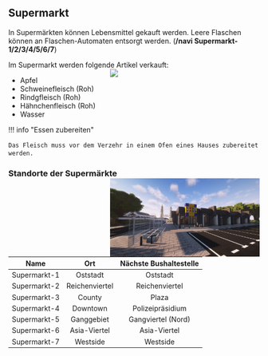 ## Supermarkt

In Supermärkten können Lebensmittel gekauft werden. Leere Flaschen können an Flaschen-Automaten entsorgt werden. (**/navi Supermarkt-1/2/3/4/5/6/7**)

Im Supermarkt werden folgende Artikel verkauft: <img align="right" width="300" eight="150" src="../../../assets/image/biz/supermarkt/Supermarkt-Kaufmenü.png"> 

+ Apfel
+ Schweinefleisch (Roh)
+ Rindgfleisch (Roh)
+ Hähnchenfleisch (Roh)
+ Wasser

!!! info "Essen zubereiten" 

    Das Fleisch muss vor dem Verzehr in einem Ofen eines Hauses zubereitet werden.
  


### Standorte der Supermärkte <img align="right" width="300" eight="150" src="../../../assets/image/biz/supermarkt/Supermarkt-1.png" alt="Supermarkt-1" title="Supermarkt-1">

| Name | Ort | Nächste Bushaltestelle |
|:-:|:-:|:-:|
| Supermarkt-1 | Oststadt | Oststadt |
| Supermarkt-2 | Reichenviertel | Reichenviertel |
| Supermarkt-3 | County | Plaza |
| Supermarkt-4 | Downtown | Polizeipräsidium |
| Supermarkt-5 | Ganggebiet | Gangviertel (Nord) |
| Supermarkt-6 | Asia-Viertel | Asia-Viertel |
| Supermarkt-7 | Westside | Westside |


